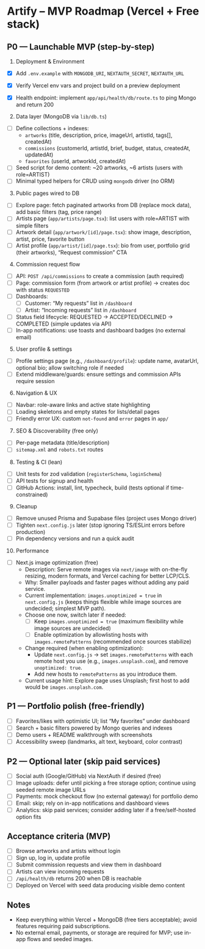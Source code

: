 # Artify – MVP Roadmap (Vercel + Free stack)

## P0 — Launchable MVP (step-by-step)

1) Deployment & Environment
- [x] Add `.env.example` with `MONGODB_URI`, `NEXTAUTH_SECRET`, `NEXTAUTH_URL`
- [x] Verify Vercel env vars and project build on a preview deployment
- [x] Health endpoint: implement `app/api/health/db/route.ts` to ping Mongo and return 200


2) Data layer (MongoDB via `lib/db.ts`)
- [ ] Define collections + indexes:
  - `artworks` (title, description, price, imageUrl, artistId, tags[], createdAt)
  - `commissions` (customerId, artistId, brief, budget, status, createdAt, updatedAt)
  - `favorites` (userId, artworkId, createdAt)
- [ ] Seed script for demo content: ~20 artworks, ~6 artists (users with role=ARTIST)
- [ ] Minimal typed helpers for CRUD using `mongodb` driver (no ORM)

3) Public pages wired to DB
- [ ] Explore page: fetch paginated artworks from DB (replace mock data), add basic filters (tag, price range)
- [ ] Artists page (`app/artists/page.tsx`): list users with role=ARTIST with simple filters
- [ ] Artwork detail (`app/artwork/[id]/page.tsx`): show image, description, artist, price, favorite button
- [ ] Artist profile (`app/artist/[id]/page.tsx`): bio from user, portfolio grid (their artworks), “Request commission” CTA

4) Commission request flow
- [ ] API: `POST /api/commissions` to create a commission (auth required)
- [ ] Page: commission form (from artwork or artist profile) → creates doc with status `REQUESTED`
- [ ] Dashboards:
  - [ ] Customer: “My requests” list in `/dashboard`
  - [ ] Artist: “Incoming requests” list in `/dashboard`
- [ ] Status field lifecycle: REQUESTED → ACCEPTED/DECLINED → COMPLETED (simple updates via API)
- [ ] In-app notifications: use toasts and dashboard badges (no external email)

5) User profile & settings
- [ ] Profile settings page (e.g., `/dashboard/profile`): update name, avatarUrl, optional bio; allow switching role if needed
- [ ] Extend middleware/guards: ensure settings and commission APIs require session

6) Navigation & UX
- [ ] Navbar: role-aware links and active state highlighting
- [ ] Loading skeletons and empty states for lists/detail pages
- [ ] Friendly error UX: custom `not-found` and `error` pages in `app/`

7) SEO & Discoverability (free only)
- [ ] Per-page metadata (title/description)
- [ ] `sitemap.xml` and `robots.txt` routes

8) Testing & CI (lean)
- [ ] Unit tests for zod validation (`registerSchema`, `loginSchema`)
- [ ] API tests for signup and health
- [ ] GitHub Actions: install, lint, typecheck, build (tests optional if time-constrained)

9) Cleanup
- [ ] Remove unused Prisma and Supabase files (project uses Mongo driver)
- [ ] Tighten `next.config.js` later (stop ignoring TS/ESLint errors before production)
- [ ] Pin dependency versions and run a quick audit

10) Performance
- [ ] Next.js image optimization (free)
  - Description: Serve remote images via `next/image` with on-the-fly resizing, modern formats, and Vercel caching for better LCP/CLS.
  - Why: Smaller payloads and faster pages without adding any paid service.
  - Current implementation: `images.unoptimized = true` in `next.config.js` (keeps things flexible while image sources are undecided; simplest MVP path).
  - Choose one now, switch later if needed:
    - [ ] Keep `images.unoptimized = true` (maximum flexibility while image sources are undecided)
    - [ ] Enable optimization by allowlisting hosts with `images.remotePatterns` (recommended once sources stabilize)
  - Change required (when enabling optimization):
    - Update `next.config.js` → set `images.remotePatterns` with each remote host you use (e.g., `images.unsplash.com`), and remove `unoptimized: true`.
    - Add new hosts to `remotePatterns` as you introduce them.
  - Current usage hint: Explore page uses Unsplash; first host to add would be `images.unsplash.com`.

## P1 — Portfolio polish (free-friendly)
- [ ] Favorites/likes with optimistic UI; list “My favorites” under dashboard
- [ ] Search + basic filters powered by Mongo queries and indexes
- [ ] Demo users + README walkthrough with screenshots
- [ ] Accessibility sweep (landmarks, alt text, keyboard, color contrast)

## P2 — Optional later (skip paid services)
- [ ] Social auth (Google/GitHub) via NextAuth if desired (free)
- [ ] Image uploads: defer until picking a free storage option; continue using seeded remote image URLs
- [ ] Payments: mock checkout flow (no external gateway) for portfolio demo
- [ ] Email: skip; rely on in-app notifications and dashboard views
- [ ] Analytics: skip paid services; consider adding later if a free/self-hosted option fits

## Acceptance criteria (MVP)
- [ ] Browse artworks and artists without login
- [ ] Sign up, log in, update profile
- [ ] Submit commission requests and view them in dashboard
- [ ] Artists can view incoming requests
- [ ] `/api/health/db` returns 200 when DB is reachable
- [ ] Deployed on Vercel with seed data producing visible demo content

## Notes
- Keep everything within Vercel + MongoDB (free tiers acceptable); avoid features requiring paid subscriptions.
- No external email, payments, or storage are required for MVP; use in-app flows and seeded images.
